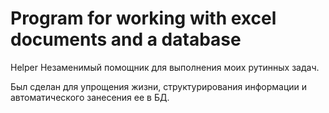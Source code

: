 # Program for working with excel documents and a database 

Helper
Незаменимый помощник для выполнения моих рутинных задач.



Был сделан для упрощения жизни, структурирования информации и автоматического занесения ее в БД.
